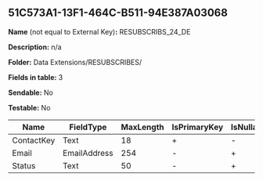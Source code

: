 ## 51C573A1-13F1-464C-B511-94E387A03068

**Name** (not equal to External Key)**:** RESUBSCRIBS_24_DE

**Description:** n/a

**Folder:** Data Extensions/RESUBSCRIBES/

**Fields in table:** 3

**Sendable:** No

**Testable:** No

| Name | FieldType | MaxLength | IsPrimaryKey | IsNullable | DefaultValue |
| --- | --- | --- | --- | --- | --- |
| ContactKey | Text | 18 | + | - |  |
| Email | EmailAddress | 254 | - | + |  |
| Status | Text | 50 | - | + |  |
